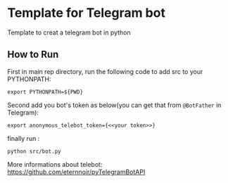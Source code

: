 # Template for Telegram bot

Template to creat a telegram bot in python

## How to Run

First in main rep directory, run the following code to add src to your PYTHONPATH:

`export PYTHONPATH=${PWD}`

Second add you bot's token as below(you can get that from `@BotFather` in Telegram):

`export anonymous_telebot_token={<<your token>>}`

finally run :

`python src/bot.py`

More informations about telebot: https://github.com/eternnoir/pyTelegramBotAPI
